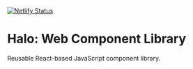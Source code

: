 [![Netlify Status](https://api.netlify.com/api/v1/badges/2e10bee4-be42-431b-a029-506adf6eaed4/deploy-status)](https://app.netlify.com/sites/halo-cl/deploys)

# Halo: Web Component Library
Reusable React-based JavaScript component library.
